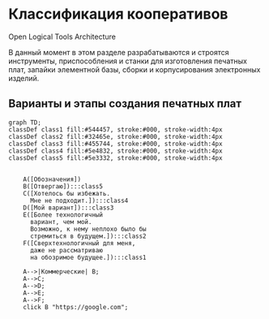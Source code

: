 # Классификация кооперативов
Open Logical Tools Architecture  

В данный момент в этом разделе разрабатываются и строятся инструменты, приспособления и станки для изготовления печатных плат, запайки элементной базы, сборки и корпусирования электронных изделий.  

## Варианты и этапы создания печатных плат
```mermaid
graph TD;
classDef class1 fill:#544457, stroke:#000, stroke-width:4px
classDef class2 fill:#32465e, stroke:#000, stroke-width:4px
classDef class3 fill:#455744, stroke:#000, stroke-width:4px
classDef class4 fill:#5e4832, stroke:#000, stroke-width:4px
classDef class5 fill:#5e3332, stroke:#000, stroke-width:4px

   
    A([Обозначения])
    B([Отвергаю]):::class5
    C([Хотелось бы избежать.
      Мне не подходит.]):::class4
    D([Мой вариант]):::class3
    E([Более технологичный
      вариант, чем мой.  
      Возможно, к нему неплохо было бы
      стремиться в будущем.]):::class2
    F([Сверхтехнологичный для меня,
      даже не рассматриваю
      на обозримое будущее.]):::class1

    A-->|Коммерческие| B;
    A-->C;
    A-->D;
    A-->E;
    A-->F;
    click B "https://google.com";
```

